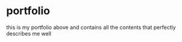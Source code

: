 # portfolio
this is my portfolio above and contains all the contents that perfectly describes me well 
